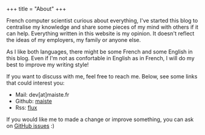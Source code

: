 +++
title = "About"
+++

French computer scientist curious about everything, I've started this blog to centralise my knowledge and share some pieces of my mind with others if it can help. Everything written in this website is my opinion. It doesn't reflect the ideas of my employers, my family or anyone else.

As I like both languages, there might be some French and some English in this blog. Even if I'm not as confortable in English as in French, I will do my best to improve my writing style!

If you want to discuss with me, feel free to reach me. Below, see some links that could interest you:

* Mail: dev[at]maiste.fr
* Github: [maiste](https://github.com/maiste)
* Rss: [flux](https://maiste.github.io/atom.xml)

If you would like me to made a change or improve something, you can ask on [GitHub issues](https://github.com/maiste/maiste.github.io/issues) :)
